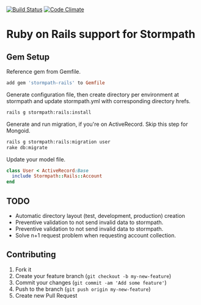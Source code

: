 [![Build Status](https://secure.travis-ci.org/stormpath/stormpath-rails.png)](http://travis-ci.org/stormpath/stormpath-rails)
[![Code Climate](https://codeclimate.com/github/stormpath/stormpath-rails.png)](https://codeclimate.com/github/stormpath/stormpath-rails)

# Ruby on Rails support for Stormpath

## Gem Setup

Reference gem from Gemfile.

```ruby
add gem 'stormpath-rails' to Gemfile
```

Generate configuration file, then create directory per environment at stormpath and update stormpath.yml with corresponding directory hrefs.

```sh
rails g stormpath:rails:install
```


Generate and run migration, if you're on ActiveRecord. Skip this step for Mongoid.

```sh
rails g stormpath:rails:migration user
rake db:migrate
```

Update your model file.

```ruby
class User < ActiveRecord:Base
  include Stormpath::Rails::Account
end
```

## TODO

+ Automatic directory layout (test, development, production) creation
+ Preventive validation to not send invalid data to stormpath.
+ Preventive validation to not send invalid data to stormpath.
+ Solve n+1 request problem when requesting account collection.

## Contributing

1. Fork it
2. Create your feature branch (`git checkout -b my-new-feature`)
3. Commit your changes (`git commit -am 'Add some feature'`)
4. Push to the branch (`git push origin my-new-feature`)
5. Create new Pull Request
